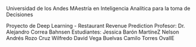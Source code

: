 Universidad de los Andes
MAestría en Inteligencia Analítica para la toma de Decisiones

Proyecto de Deep Learning - Restaurant Revenue Prediction
Profesor: Dr. Alejandro Correa Bahnsen
Estudiantes:
Jessica Barón MartíneZ
Nelson Andrés Rozo Cruz
Wilfredo David Vega Buelvas
Camilo Torres OvallE
